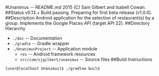 <!--
	Unanimus - README.md
	2015 (C) Sam Gilbert et. al.
-->
#Unanimus -- README.md
2015 (C) Sam Gilbert and Isabell Cowan.
##Status
v0.13.+  Build passing.  Preparing for first beta release (v1.0.0).
##Description
Android application for the selection of restaurant(s) by a group.  Implements the Google Places API (target API 22).
##Directory Hierarchy
* `./doc` -- Documentation
* `./gradle` -- Gradle wrapper
* `./UnanimusProject` -- Application module
  * `res` -- Android framework resources
  * `src/com/sjgilbert/unanimus` -- Source files
##Build Instructions
```bash
[user@localhost Unanimus]$ ./gradlew build
```
<!-- vim : set ts=2 sw=2 et syn=markdown : -->

